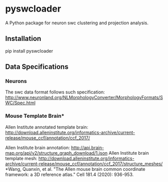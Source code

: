 # pyswcloader
A Python package for neuron swc clustering and projection analysis.

## Installation
pip install pyswcloader

## Data Specifications

### Neurons
The swc data format follows such specification: http://www.neuronland.org/NLMorphologyConverter/MorphologyFormats/SWC/Spec.html

### Mouse Template Brain*
Allen Institute annotated template brain: http://download.alleninstitute.org/informatics-archive/current-release/mouse_ccf/annotation/ccf_2017/

Allen Institute brain annotation: http://api.brain-map.org/api/v2/structure_graph_download/1.json
Allen Institute brain template mesh: http://download.alleninstitute.org/informatics-archive/current-release/mouse_ccf/annotation/ccf_2017/structure_meshes/
*Wang, Quanxin, et al. "The Allen mouse brain common coordinate framework: a 3D reference atlas." Cell 181.4 (2020): 936-953.
